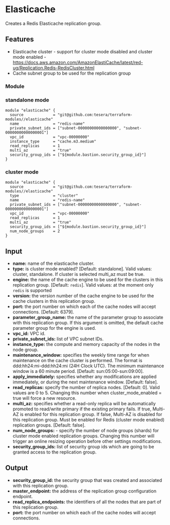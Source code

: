 # Elasticache
Creates a Redis Elasticache replication group.

## Features
- Elasticache cluster - support for cluster mode disabled and cluster mode enabled - https://docs.aws.amazon.com/AmazonElastiCache/latest/red-ug/Replication.Redis-RedisCluster.html
- Cache subnet group to be used for the replication group

### Module
### standalone mode
```hcl-terraform
module "elasticache" {
  source             = "git@github.com:tesera/terraform-modules//elasticache"
  name               = "redis-name"
  private_subnet_ids = ["subnet-00000000000000000", "subnet-00000000000000001"]
  vpc_id             = "vpc-00000000"
  instance_type      = "cache.m3.medium"
  read_replicas      = 1
  multi_az           = "true"
  security_group_ids = ["${module.bastion.security_group_id}"]
}
```

### cluster mode
```hcl-terraform
module "elasticache" {
  source             = "git@github.com:tesera/terraform-modules//elasticache"
  type               = "cluster"
  name               = "redis-name"
  private_subnet_ids = ["subnet-00000000000000000", "subnet-00000000000000001"]
  vpc_id             = "vpc-00000000"
  read_replicas      = 1
  multi_az           = "true"
  security_group_ids = ["${module.bastion.security_group_id}"]
  num_node_groups    = 2
}
```

## Input
- **name:** name of the elasticache cluster.
- **type:** is cluster mode enabled? [Default: standalone]. Valid values: cluster, standalone. If cluster is selected multi_az must be true.
- **engine:** the name of the cache engine to be used for the clusters in this replication group. [Default: `redis`]. Valid values: at the moment only `redis` is supported
- **version:** the version number of the cache engine to be used for the cache clusters in this replication group.
- **port:** the port number on which each of the cache nodes will accept connections. [Default: 6379].
- **parameter_group_name:** the name of the parameter group to associate with this replication group. If this argument is omitted, the default cache parameter group for the engine is used.
- **vpc_id:** VPC id.
- **private_subnet_ids:** list of VPC subnet IDs.
- **instance_type:** the compute and memory capacity of the nodes in the node group.
- **maintenance_window:** specifies the weekly time range for when maintenance on the cache cluster is performed. The format is ddd:hh24:mi-ddd:hh24:mi (24H Clock UTC). The minimum maintenance window is a 60 minute period. [Default: sun:05:00-sun:09:00].
- **apply_immediately:** specifies whether any modifications are applied immediately, or during the next maintenance window. [Default: false].
- **read_replicas:** specify the number of replica nodes. [Default: 0]. Valid values are 0 to 5. Changing this number when cluster_mode_enabled = true will force a new resource.
- **multi_az:** specifies whether a read-only replica will be automatically promoted to read/write primary if the existing primary fails. If true, Multi-AZ is enabled for this replication group. If false, Multi-AZ is disabled for this replication group. Must be enabled for Redis (cluster mode enabled) replication groups. [Default: false].
- **num_node_groups:** - specify the number of node groups (shards) for cluster mode enabled replication groups. Changing this number will trigger an online resizing operation before other settings modifications.
- **security_group_ids:** list of security group ids which are going to be granted access to the replication group.

## Output

- **security_group_id:** the security group that was created and associated with this replication group.
- **master_endpoint:** the address of the replication group configuration endpoint.
- **read_replica_endpoints:** the identifiers of all the nodes that are part of this replication group.
- **port:** the port number on which each of the cache nodes will accept connections.


